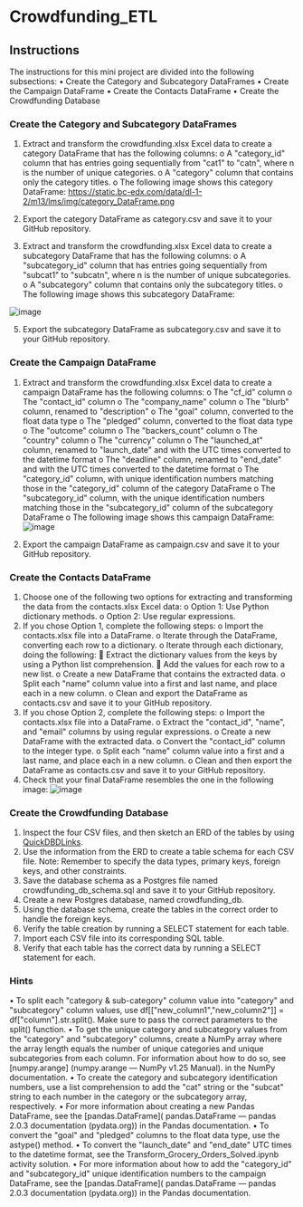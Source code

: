 # Crowdfunding_ETL
## Instructions
The instructions for this mini project are divided into the following subsections:
•	Create the Category and Subcategory DataFrames
•	Create the Campaign DataFrame
•	Create the Contacts DataFrame
•	Create the Crowdfunding Database
### Create the Category and Subcategory DataFrames
1.	Extract and transform the crowdfunding.xlsx Excel data to create a category DataFrame that has the following columns:
o	A "category_id" column that has entries going sequentially from "cat1" to "catn", where n is the number of unique categories.
o	A "category" column that contains only the category titles.
o	The following image shows this category DataFrame:
https://static.bc-edx.com/data/dl-1-2/m13/lms/img/category_DataFrame.png

 
2.	Export the category DataFrame as category.csv and save it to your GitHub repository.
3.	Extract and transform the crowdfunding.xlsx Excel data to create a subcategory DataFrame that has the following columns:
o	A "subcategory_id" column that has entries going sequentially from "subcat1" to "subcatn", where n is the number of unique subcategories.
o	A "subcategory" column that contains only the subcategory titles.
o	The following image shows this subcategory DataFrame:

![image](https://github.com/mehpree/Crowdfunding_ETL/assets/131678606/db2db31b-213c-4795-9aa2-d50cba05bdcd)


 
5.	Export the subcategory DataFrame as subcategory.csv and save it to your GitHub repository.
### Create the Campaign DataFrame
1.	Extract and transform the crowdfunding.xlsx Excel data to create a campaign DataFrame has the following columns:
o	The "cf_id" column
o	The "contact_id" column
o	The "company_name" column
o	The "blurb" column, renamed to "description"
o	The "goal" column, converted to the float data type
o	The "pledged" column, converted to the float data type
o	The "outcome" column
o	The "backers_count" column
o	The "country" column
o	The "currency" column
o	The "launched_at" column, renamed to "launch_date" and with the UTC times converted to the datetime format
o	The "deadline" column, renamed to "end_date" and with the UTC times converted to the datetime format
o	The "category_id" column, with unique identification numbers matching those in the "category_id" column of the category DataFrame
o	The "subcategory_id" column, with the unique identification numbers matching those in the "subcategory_id" column of the subcategory DataFrame
o	The following image shows this campaign DataFrame:
![image](https://github.com/mehpree/Crowdfunding_ETL/assets/131678606/be51e729-f0e9-4f32-9b8c-9e2a5400edd6)


 
2.	Export the campaign DataFrame as campaign.csv and save it to your GitHub repository.
### Create the Contacts DataFrame
1.	Choose one of the following two options for extracting and transforming the data from the contacts.xlsx Excel data:
o	Option 1: Use Python dictionary methods.
o	Option 2: Use regular expressions.
2.	If you chose Option 1, complete the following steps:
o	Import the contacts.xlsx file into a DataFrame.
o	Iterate through the DataFrame, converting each row to a dictionary.
o	Iterate through each dictionary, doing the following:
	Extract the dictionary values from the keys by using a Python list comprehension.
	Add the values for each row to a new list.
o	Create a new DataFrame that contains the extracted data.
o	Split each "name" column value into a first and last name, and place each in a new column.
o	Clean and export the DataFrame as contacts.csv and save it to your GitHub repository.
3.	If you chose Option 2, complete the following steps:
o	Import the contacts.xlsx file into a DataFrame.
o	Extract the "contact_id", "name", and "email" columns by using regular expressions.
o	Create a new DataFrame with the extracted data.
o	Convert the "contact_id" column to the integer type.
o	Split each "name" column value into a first and a last name, and place each in a new column.
o	Clean and then export the DataFrame as contacts.csv and save it to your GitHub repository.
4.	Check that your final DataFrame resembles the one in the following image:
![image](https://github.com/mehpree/Crowdfunding_ETL/assets/131678606/9a964a8c-618c-4378-b93a-1119c1b8fd7a)



### Create the Crowdfunding Database
1.	Inspect the four CSV files, and then sketch an ERD of the tables by using [QuickDBDLinks](QuickDatabaseDiagrams.com).
2.	Use the information from the ERD to create a table schema for each CSV file.
Note: Remember to specify the data types, primary keys, foreign keys, and other constraints.
3.	Save the database schema as a Postgres file named crowdfunding_db_schema.sql and save it to your GitHub repository.
4.	Create a new Postgres database, named crowdfunding_db.
5.	Using the database schema, create the tables in the correct order to handle the foreign keys.
6.	Verify the table creation by running a SELECT statement for each table.
7.	Import each CSV file into its corresponding SQL table.
8.	Verify that each table has the correct data by running a SELECT statement for each.
   
### Hints
•	To split each "category & sub-category" column value into "category" and "subcategory" column values, use df[["new_column1","new_column2"]] = df["column"].str.split(). Make sure to pass the correct parameters to the split() function.
•	To get the unique category and subcategory values from the "category" and "subcategory" columns, create a NumPy array where the array length equals the number of unique categories and unique subcategories from each column. For information about how to do so, see [numpy.arange] (numpy.arange — NumPy v1.25 Manual). in the NumPy documentation.
•	To create the category and subcategory identification numbers, use a list comprehension to add the "cat" string or the "subcat" string to each number in the category or the subcategory array, respectively.
•	For more information about creating a new Pandas DataFrame, see the [pandas.DataFrame]( pandas.DataFrame — pandas 2.0.3 documentation (pydata.org)) in the Pandas documentation.
•	To convert the "goal" and "pledged" columns to the float data type, use the astype() method.
•	To convert the "launch_date" and "end_date" UTC times to the datetime format, see the Transform_Grocery_Orders_Solved.ipynb activity solution.
•	For more information about how to add the "category_id" and "subcategory_id" unique identification numbers to the campaign DataFrame, see the [pandas.DataFrame]( pandas.DataFrame — pandas 2.0.3 documentation (pydata.org)) in the Pandas documentation.
